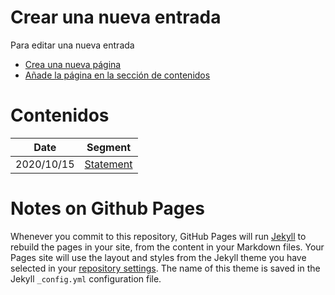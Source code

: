 # Crear una nueva entrada
Para editar una nueva entrada

- <a href="https://github.com/luisblog/luisblog.github.io/new/main" target="_blank">Crea una nueva página</a>
- <a href="https://github.com/luisblog/luisblog.github.io/edit/main/index.md" target="_blank">Añade la página en la sección de contenidos</a>


# Contenidos

Date       | Segment
---------- | ---
2020/10/15 | [Statement](./statement.md)

# Notes on Github Pages
Whenever you commit to this repository, GitHub Pages will run [Jekyll](https://jekyllrb.com/) to rebuild the pages in your site, from the content in your Markdown files. Your Pages site will use the layout and styles from the Jekyll theme you have selected in your [repository settings](https://github.com/luisblog/luisblog.github.io/settings). The name of this theme is saved in the Jekyll `_config.yml` configuration file.
